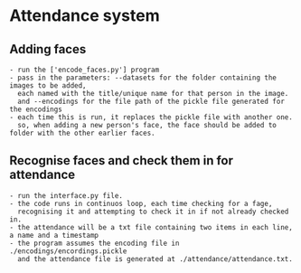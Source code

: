 # Attendance system

## Adding faces
    - run the ['encode_faces.py'] program
    - pass in the parameters: --datasets for the folder containing the images to be added, 
      each named with the title/unique name for that person in the image.
      and --encodings for the file path of the pickle file generated for the encodings
    - each time this is run, it replaces the pickle file with another one. 
      so, when adding a new person's face, the face should be added to folder with the other earlier faces.
    
## Recognise faces and check them in for attendance
    - run the interface.py file.
    - the code runs in continuos loop, each time checking for a fage, 
      recognising it and attempting to check it in if not already checked in.
    - the attendance will be a txt file containing two items in each line, a name and a timestamp 
    - the program assumes the encoding file in ./encodings/encordings.pickle
      and the attendance file is generated at ./attendance/attendance.txt.
